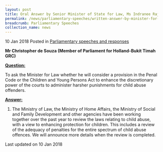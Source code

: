 ```yaml
---
layout: post
title: Oral Answer by Senior Minister of State for Law, Ms Indranee Rajah S.C., to Parliamentary Question on Harsher Punishments for Child Abuse Offenders
permalink: /news/parliamentary-speeches/written-answer-by-minister-for-law--mr-k-shanmugam--to-parliamen14
breadcrumb: Parliamentary Speeches
collection_name: news
---
```


10 Jan 2018 Posted in [Parliamentary speeches and responses](/news/parliamentary-speeches)

**Mr Christopher de Souza (Member of Parliament for Holland-Bukit Timah GRC)**

**<u>Question: </u>**

To ask the Minister for Law whether he will consider a provision in the Penal Code or the Children and Young Persons Act to enhance the discretionary power of the courts to administer harsher punishments for child abuse offenders.

**<u>Answer:</u>**

1. The Ministry of Law, the Ministry of Home Affairs, the Ministry of Social and Family Development and other agencies have been working together over the past year to review the laws relating to child abuse, with a view to enhancing protection for children. This includes a review of the adequacy of penalties for the entire spectrum of child abuse offences. We will announce more details when the review is completed.

<p class="right-side-updated">Last updated on 10 Jan 2018</p>
